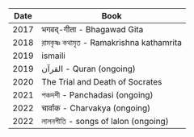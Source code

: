 | Date  | Book |
| ------------- | ------------- |
| 2017  | भगवद्-गीता - Bhagawad Gita  |
| 2018  | রামকৃষ্ণ কথামৃত - Ramakrishna kathamrita |
| 2019  | ismaili |
| 2019  | القرآن - Quran (ongoing) |
| 2020  | The Trial and Death of Socrates |
| 2021  | পঞ্চদশী - Panchadasi (ongoing) |
| 2022  | चार्वाक - Charvakya (ongoing) |
| 2022  | লালনগীতি - songs of lalon (ongoing) |
